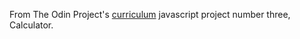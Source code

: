 From The Odin Project's [curriculum](https://www.theodinproject.com/courses/web-development-101/lessons/calculator) javascript project number three, Calculator.